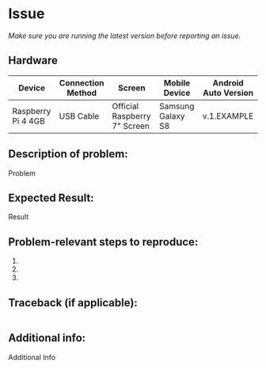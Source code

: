 # Issue

*Make sure you are running the latest version before reporting an issue.*

## Hardware

| Device             | Connection Method | Screen                       | Mobile Device     | Android Auto Version |
| ------------------ | ----------------- | ---------------------------- | ----------------- | -------------------- |
| Raspberry Pi 4 4GB | USB Cable         | Official Raspberry 7" Screen | Samsung Galaxy S8 | v.1.EXAMPLE          |

## Description of problem:

Problem

## Expected Result:

Result

## Problem-relevant steps to reproduce:

1. 
1. 
1. 

## Traceback (if applicable):
```bash

```

## Additional info:

Additional Info